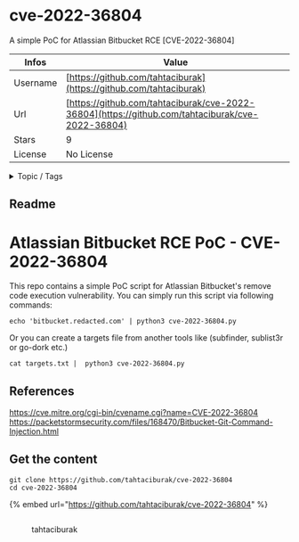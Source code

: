 # cve-2022-36804

A simple PoC for Atlassian Bitbucket RCE [CVE-2022-36804]

| Infos    | Value                                                              |
| -------- | -------------------------------------------------------------------|
| Username | [https://github.com/tahtaciburak](https://github.com/tahtaciburak) |
| Url      | [https://github.com/tahtaciburak/cve-2022-36804](https://github.com/tahtaciburak/cve-2022-36804)                                               |
| Stars    | 9                                                          |
| License  | No License                                                        |

<details>

<summary>Topic / Tags</summary>

* bitbucket* cve-2022-36804* poc* rce

</details>

## Readme

# Atlassian Bitbucket RCE PoC - CVE-2022-36804

This repo contains a simple PoC script for Atlassian Bitbucket's remove code execution vulnerability. You can simply run this script via following commands:

```
echo 'bitbucket.redacted.com' | python3 cve-2022-36804.py
``` 

Or you can create a targets file from another tools like (subfinder, sublist3r or go-dork etc.) 


```
cat targets.txt |  python3 cve-2022-36804.py 
```

## References
https://cve.mitre.org/cgi-bin/cvename.cgi?name=CVE-2022-36804  
https://packetstormsecurity.com/files/168470/Bitbucket-Git-Command-Injection.html



## Get the content

```
git clone https://github.com/tahtaciburak/cve-2022-36804
cd cve-2022-36804
```

{% embed url="https://github.com/tahtaciburak/cve-2022-36804" %}

<figure><img src="https://avatars.githubusercontent.com/u/16239725?v=4" alt=""><figcaption><p>tahtaciburak</p></figcaption></figure>
